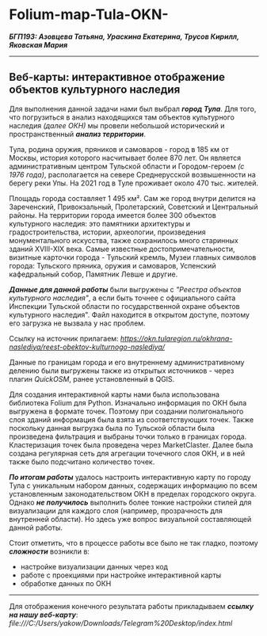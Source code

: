 # Folium-map-Tula-OKN-
***БГП193: Азовцева Татьяна, Ураскина Екатерина, Трусов Кирилл, Яковская Мария***
____
## Веб-карты: интерактивное отображение объектов культурного наследия

Для выполнения данной задачи нами был выбрал ***город Тула***. Для того, что погрузиться в анализ находящихся там объектов культурного наследия *(далее ОКН)* мы провели небольшой исторический и пространственный ***анализ территории***.

Тула, родина оружия, пряников и самоваров - город в 185 км от Москвы, история которого насчитывает более 870 лет. Он является административным центром Тульской области и Городом-героем *(c 1976 года)*, располагается на севере Среднерусской возвышенности на берегу реки Упы. На 2021 год в Туле проживает около 470 тыс. жителей.

Площадь города составляет 1 495 км². Сам же город внутри делится на Зареченский, Привокзальный, Пролетарский, Советский и Центральный районы. На территории города имеется более 300 объектов культурного наследия: это памятники архитектуры и градостроительства, истории, археологии, произведения монументального искусства, также сохранилось много старинных зданий XVIII-XIX века. Самые известные достопримечательности, визитные карточки города - Тульский кремль, Музеи главных символов города: Тульского пряника, оружия и самоваров, Успенский кафедральный собор, Памятник Левше и другие.

***Данные для данной работы*** были выгружены с *"Реестра объектов культурного наследия"*, а если быть точнее с официального сайта Инспекции Тульской области по государственной охране объектов культурного наследия". Файл находится в открытом доступе, поэтому его загрузка не вызвала у нас проблем.

Ссылку на источник прилагаем:
*https://okn.tularegion.ru/okhrana-naslediya/reest-obektov-kulturnogo-naslediya/*

Данные по границам города и его внутреннему административному делению были выгружены также из открытых источников - через плагин *QuickOSM*, ранее установленный в QGIS.

Для создания интерактивной карты нами была использована библиотека Folium для Python. Изначально информация по ОКН была выгружена в формате точек. Поэтому при создании полигонального слоя зданий информация была взята из соответствующих точек. Также поскольку данная выгрузка была по Тульской области была произведена фильтрация и выбраны точки только в границах города. Кластеризация точек была проведена через MarketClaster. Далее была создана регулярная сеть для агрегации точечного слоя ОКН, и в ней также было подсчитано количество точек.

***По итогам работы*** удалось настроить интерактивную карту по городу Тула с уникальным набором данных, содержащих информацию по всем установленным законодательством ОКН в пределах городского округа.
Однако ***не получилось*** выполнить более тонкие настройки стилей для визуализации для каждого слоя (например, прозрачность для внутренней области). Но здесь уже вопрос визуальной составляющей данной работы.

Стоит отметить, что в процессе работы все было не так гладко, поэтому ***сложности*** возникли в: 
- настройке визуализации данных через код 
- работе с проекциями при настройке интерактивной карты 
- обработке данных по ОКН
____
Для отображения конечного результата работы прикладываем ***ссылку на нашу веб-карту***:
*file:///C:/Users/yakow/Downloads/Telegram%20Desktop/index.html*